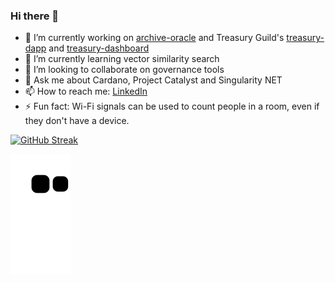 ### Hi there 👋

- 🔭 I’m currently working on [archive-oracle](https://github.com/SingularityNET-Archive/archive-oracle) and Treasury Guild's [treasury-dapp](https://github.com/treasuryguild/treasury-dapp) and [treasury-dashboard](https://github.com/treasuryguild/treasury-dashboard)
- 🌱 I’m currently learning vector similarity search
- 👯 I’m looking to collaborate on governance tools
- 💬 Ask me about Cardano, Project Catalyst and Singularity NET
- 📫 How to reach me: [LinkedIn](https://www.linkedin.com/in/andré-diamond-45871242/)
- ⚡ Fun fact: Wi-Fi signals can be used to count people in a room, even if they don't have a device.

[![GitHub Streak](https://github-readme-streak-stats.herokuapp.com/?user=Andre-Diamond&theme=dark)](https://git.io/streak-stats)

![snake gif](https://github.com/Andre-Diamond/Andre-Diamond/blob/output/github-contribution-grid-snake-dark.svg)
